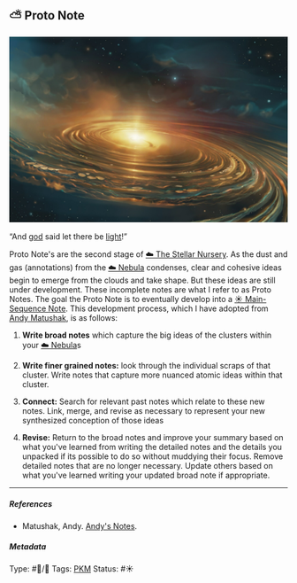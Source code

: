 ## ⛅️ Proto Note

![300](%E2%9A%99%EF%B8%8F%20Tools/%F0%9F%93%B8%20Images/05247EF8-7C83-4E59-BB86-FBA95A151ABE.jpeg)

“And [god](Urizen.md) said let there be [light](Novel%20experience%20and%20information%20is%20handled%20by%20the%20right%20hemisphere,%20and%20is%20handled%20by%20the%20left%20hemisphere%20once%20it%20becomes%20familiar.md)!”

Proto Note's are the second stage of [☁️ The Stellar Nursery](The%20Stellar%20Nursery). As the dust and gas (annotations) from the [☁️ Nebula](Nebula) condenses, clear and cohesive ideas begin to emerge from the clouds and take shape. But these ideas are still under development. These incomplete notes are what I refer to as Proto Notes. The goal the Proto Note is to eventually develop into a  [☀️ Main-Sequence Note](Main-Sequence%20Note). This development process, which I have adopted from [Andy Matushak](), is as follows:

1. **Write broad notes** which capture the big ideas of the clusters within your [☁️ Nebula](Nebula)s

1. **Write finer grained notes:** look through the individual scraps of that cluster. Write notes that capture more nuanced atomic ideas within that cluster.

1. **Connect:** Search for relevant past notes which relate to these new notes. Link, merge,  and revise as necessary to represent your new synthesized conception of those ideas

1. **Revise:** Return to the broad notes and improve your summary based on what you've learned from writing the detailed notes and the details you unpacked if its possible to do so without muddying their focus. Remove detailed notes that are no longer necessary. Update others based on what you've learned writing your updated broad note if appropriate.

---

##### References

* Matushak, Andy. [Andy's Notes](Andy's%20Notes.md).

##### Metadata

Type: #🔵/🔵 
Tags: [PKM](PKM.md)
Status: #☀️ 
